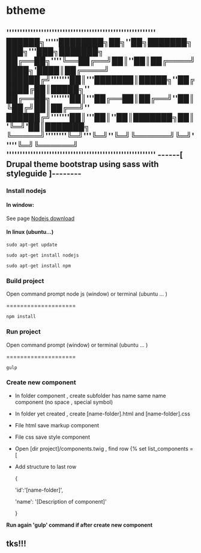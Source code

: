 # btheme

''''''''''''''''''''''''''''''''''''''''''''''''''''''''
██████╗'''''████████╗██╗''██╗███████╗███╗'''███╗███████╗
██╔══██╗''''╚══██╔══╝██║''██║██╔════╝████╗'████║██╔════╝
██████╔╝'''''''██║'''███████║█████╗''██╔████╔██║█████╗''
██╔══██╗'''''''██║'''██╔══██║██╔══╝''██║╚██╔╝██║██╔══╝''
██████╔╝'''''''██║'''██║''██║███████╗██║'╚═╝'██║███████╗
╚═════╝''''''''╚═╝'''╚═╝''╚═╝╚══════╝╚═╝'''''╚═╝╚══════╝
''''''''''''''''''''''''''''''''''''''''''''''''''''''''
------[ Drupal theme bootstrap using sass with styleguide ]--------
------
### Install nodejs

#### In window:
See page [Nodejs download](https://nodejs.org/download/)

#### In linux (ubuntu...)

`sudo apt-get update`

`sudo apt-get install nodejs`

`sudo apt-get install npm`

### Build project

Open command prompt node js (window) or terminal (ubuntu ... )

====================

`npm install`

### Run project
Open command prompt (window) or terminal (ubuntu ... )

====================

`gulp`

### Create new component
* In folder component , create subfolder has name same name component (no space , special symbol)
* In folder yet created , create [name-folder].html and [name-folder].css
* File html save markup component
* File css save style component
* Open [dir project]/components.twig , find row {% set list_components = [
* Add structure to last row

  {

    'id':'[name-folder]',

    'name': '[Description of component]'

  }

**Run again 'gulp' command if after create new component**

## tks!!!
